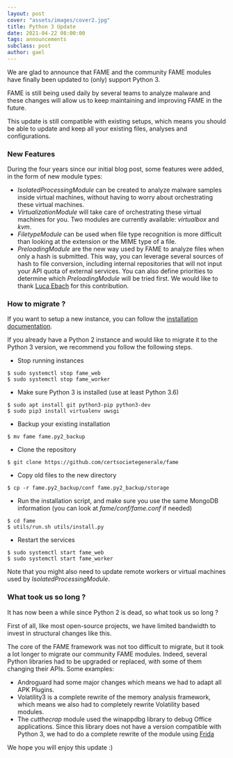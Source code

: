 ```yaml
---
layout: post
cover: "assets/images/cover2.jpg"
title: Python 3 Update
date: 2021-04-22 08:00:00
tags: announcements
subclass: post
author: gael
---
```


We are glad to announce that FAME and the community FAME modules have finally been updated to (only) support Python 3.

FAME is still being used daily by several teams to analyze malware and these changes will allow us to keep maintaining and improving FAME in the future.

This update is still compatible with existing setups, which means you should be able to update and keep all your existing files, analyses and configurations.

<!--more-->

### New Features

During the four years since our initial blog post, some features were added, in the form of new module types:

- _IsolatedProcessingModule_ can be created to analyze malware samples inside virtual machines, without having to worry about orchestrating these virtual machines.
- _VirtualizationModule_ will take care of orchestrating these virtual machines for you. Two modules are currently available: _virtualbox_ and _kvm_.
- _FiletypeModule_ can be used when file type recognition is more difficult than looking at the extension or the MIME type of a file.
- _PreloadingModule_ are the new way used by FAME to analyze files when only a hash is submitted. This way, you can leverage several sources of hash to file conversion, including internal repositories that will not input your API quota of external services. You can also define priorities to determine which _PreloadingModule_ will be tried first. We would like to thank [Luca Ebach](https://twitter.com/lucebac) for this contribution.

### How to migrate ?

If you want to setup a new instance, you can follow the [installation documentation](https://fame.readthedocs.io/en/latest/installation.html).

If you already have a Python 2 instance and would like to migrate it to the Python 3 version, we recommend you follow the following steps.

- Stop running instances

```
$ sudo systemctl stop fame_web
$ sudo systemctl stop fame_worker
```

- Make sure Python 3 is installed (use at least Python 3.6)

```
$ sudo apt install git python3-pip python3-dev
$ sudo pip3 install virtualenv uwsgi
```

- Backup your existing installation

```
$ mv fame fame.py2_backup
```

- Clone the repository

```
$ git clone https://github.com/certsocietegenerale/fame
```

- Copy old files to the new directory

```
$ cp -r fame.py2_backup/conf fame.py2_backup/storage
```

- Run the installation script, and make sure you use the same MongoDB information (you can look at _fame/conf/fame.conf_ if needed)

```
$ cd fame
$ utils/run.sh utils/install.py
```

- Restart the services

```
$ sudo systemctl start fame_web
$ sudo systemctl start fame_worker
```

Note that you might also need to update remote workers or virtual machines used by _IsolatedProcessingModule_.

### What took us so long ?

It has now been a while since Python 2 is dead, so what took us so long ?

First of all, like most open-source projects, we have limited bandwidth to invest in structural changes like this.

The core of the FAME framework was not too difficult to migrate, but it took a lot longer to migrate our community FAME modules. Indeed, several Python libraries had to be upgraded or replaced, with some of them changing their APIs. Some examples:

- Androguard had some major changes which means we had to adapt all APK Plugins.
- Volatility3 is a complete rewrite of the memory analysis framework, which means we also had to completely rewrite Volatility based modules.
- The _cutthecrap_ module used the winappdbg library to debug Office applications. Since this library does not have a version compatible with Python 3, we had to do a complete rewrite of the module using [Frida](https://frida.re/)

We hope you will enjoy this update :)

